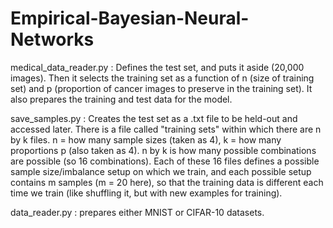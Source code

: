 # Empirical-Bayesian-Neural-Networks


medical_data_reader.py :
Defines the test set, and puts it aside (20,000 images). Then it selects the training set as a function of n (size of training set) and p (proportion of cancer images to preserve in the training set). It also prepares the training and test data for the model.

save_samples.py : 
Creates the test set as a .txt file to be held-out and accessed later. There is a file called "training sets" within which there are n by k files. n = how many sample sizes (taken as 4), k = how many proportions p (also taken as 4). n by k is how many possible combinations are possible (so 16 combinations). Each of these 16 files defines a possible sample size/imbalance setup on which we train, and each possible setup contains m samples (m = 20 here), so that the training data is different each time we train (like shuffling it, but with new examples for training).


data_reader.py : prepares either MNIST or CIFAR-10 datasets.
